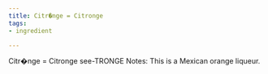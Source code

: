 ```yaml
---
title: Citr�nge = Citronge
tags:
- ingredient

---
```

Citr�nge = Citronge see-TRONGE Notes: This is a Mexican orange liqueur.
